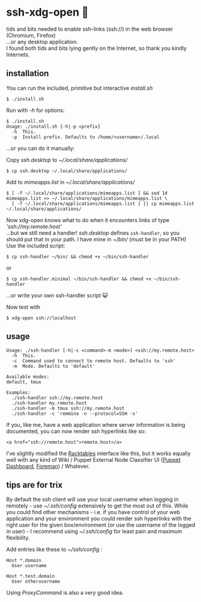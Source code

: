 ssh-xdg-open :penguin:
============

tids and bits needed to enable ssh-links (ssh://) in the web browser (Chromium, Firefox)  
...or any desktop application.  
I found both tids and bits lying gently on the Internet, so thank you kindly Internets.


installation
------------

You can run the included, primitive but interactive *install.sh*

    $ ./install.sh

Run with *-h* for options:

    $ ./install.sh
    Usage: ./install.sh [-h|-p <prefix]
      -h  This.
      -p  Install prefix. Defaults to /home/<username>/.local

...or you can do it manually:

Copy *ssh.desktop* to *~/.local/share/applications/*

    $ cp ssh.desktop ~/.local/share/applications/

Add to *mimeapps.list* in *~/.local/share/applications/*

    $ [ -f ~/.local/share/applications/mimeapps.list ] && sed 1d mimeapps.list >> ~/.local/share/applications/mimeapps.list \
      [ -f ~/.local/share/applications/mimeapps.list ] || cp mimeapps.list ~/.local/share/applications/
      

Now xdg-open knows what to do when it encounters links of type *'ssh://my.remote.host'*  
...but we still need a handler! *ssh.desktop* defines `ssh-handler`, so you should put that in your path. I have mine in *~/bin/* (must be in your PATH)  
Use the included script:

    $ cp ssh-handler ~/bin/ && chmod +x ~/bin/ssh-handler
or

    $ cp ssh-handler.minimal ~/bin/ssh-handler && chmod +x ~/bin/ssh-handler

...or write your own ssh-handler script :smiley_cat:

Now test with

    $ xdg-open ssh://localhost


usage
-----

    Usage: ./ssh-handler [-h|-c <command>-m <mode>] <ssh://my.remote.host>
      -h  This.
      -c  Command used to connect to remote host. Defaults to 'ssh'
      -m  Mode. Defaults to 'default'

    Available modes:
    default, tmux
    
    Examples:
      ./ssh-handler ssh://my.remote.host
      ./ssh-handler my.remote.host
      ./ssh-handler -m tmux ssh://my.remote.host
      ./ssh-handler -c 'remmina -n --protocol=SSH -s'

If you, like me, have a web application where server information is being documented, you can now render ssh hyperlinks like so:

    <a href="ssh://remote.host">remote.host</a>

I've slightly modified the [Racktables](http://racktables.org) interface like this, but it works equally well with any kind of Wiki / Puppet External Node Classifier UI ([Puppet Dashboard](https://puppetlabs.com/puppet/related-projects/dashboard/), [Foreman](http://theforeman.org/)) / Whatever.


tips are for trix
-----------------

By default the ssh client will use your local username when logging in remotely - use *~/.ssh/config* extensively to get the most out of this. While you could find other mechanisms - i.e. if you have control of your web application and your environment you could render ssh hyperlinks with the right user for the given box/environment (or use the username of the logged in user) - I recommend using *~/.ssh/config* for least pain and maximum flexibility.

Add entries like these to *~/ssh/config* :

    Host *.domain
      User username
    
    Host *.test.domain
      User otherusername

Using *ProxyCommand* is also a very good idea.

